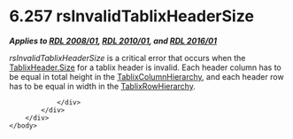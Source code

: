 <html dir="LTR" xmlns:mshelp="http://msdn.microsoft.com/mshelp" xmlns:ddue="http://ddue.schemas.microsoft.com/authoring/2003/5" xmlns:xlink="http://www.w3.org/1999/xlink" xmlns:tool="http://www.microsoft.com/tooltip">
    <head>
        <meta http-equiv="Content-Type" content="text/html; CHARSET=utf-8"></meta>
        <meta name="save" content="history"></meta>
        <title>6.257 rsInvalidTablixHeaderSize</title>
        <xml>
            <mshelp:toctitle title="6.257 rsInvalidTablixHeaderSize"></mshelp:toctitle>
            <mshelp:rltitle title="[MS-RDL]: rsInvalidTablixHeaderSize"></mshelp:rltitle>
            <mshelp:keyword index="A" term="b41f599a-b117-4112-bc67-0c32a90a7b44"></mshelp:keyword>
            <mshelp:attr name="DCSext.ContentType" value="open specification"></mshelp:attr>
            <mshelp:attr name="AssetID" value="b41f599a-b117-4112-bc67-0c32a90a7b44"></mshelp:attr>
            <mshelp:attr name="TopicType" value="kbRef"></mshelp:attr>
            <mshelp:attr name="DCSext.Title" value="[MS-RDL]: rsInvalidTablixHeaderSize" />
        </xml>
    </head>
    <body>
        <div id="header">
            <h1 class="heading">6.257 rsInvalidTablixHeaderSize</h1>
        </div>
        <div id="mainSection">
            <div id="mainBody">
                <div id="allHistory" class="saveHistory"></div>
                <div id="sectionSection0" class="section" name="collapseableSection">
                    

<p><b><i>Applies to </i></b><a href="1e855f94-4617-47e4-b89e-0856c6cb420f.html"><b><i>RDL 2008/01</i></b></a><b><i>,
</i></b><a href="3428e690-a348-4ec7-8a6a-8efb42d2cdee.html"><b><i>RDL 2010/01</i></b></a><b><i>,
and </i></b><a href="52ce3983-2bfc-4e72-9359-42aaf5fe4509.html"><b><i>RDL 2016/01</i></b></a></p>

<p><i>rsInvalidTablixHeaderSize</i> is a critical error that
occurs when the <a href="533f8462-8de0-48eb-a389-a1eaff98ac94.html">TablixHeader.Size</a>
for a tablix header is invalid. Each header column has to be equal in total
height in the <a href="4f5c9261-6652-41b2-81cc-3f6423ce0dbb.html">TablixColumnHierarchy</a>,
and each header row has to be equal in width in the <a href="08a188d7-05bd-43b8-8d23-11568db8949b.html">TablixRowHierarchy</a>. </p>


                </div>
            </div>
        </div>
    </body>
</html>